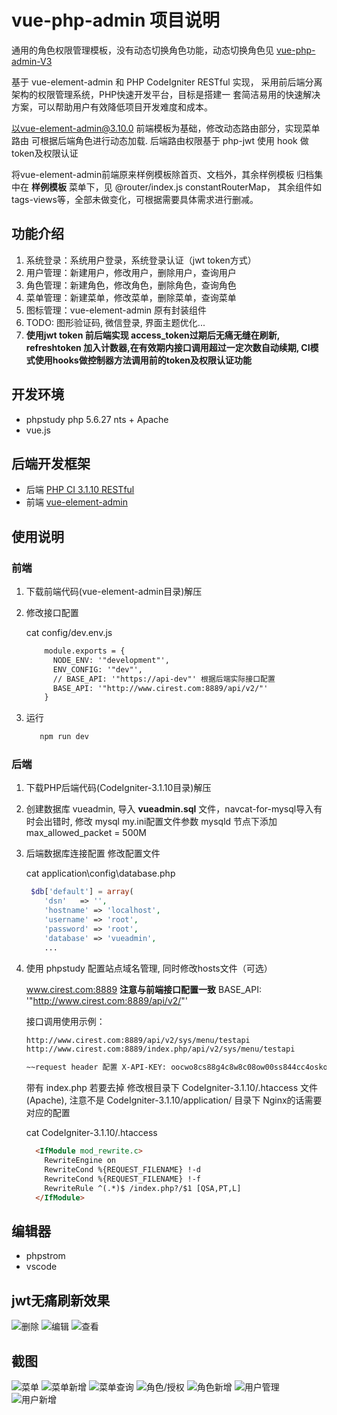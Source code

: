 # vue-php-admin 项目说明

通用的角色权限管理模板，没有动态切换角色功能，动态切换角色见 [vue-php-admin-V3](https://github.com/emacle/vue-php-admin-V3.git)

基于 vue-element-admin 和 PHP CodeIgniter RESTful 实现，
采用前后端分离架构的权限管理系统，PHP快速开发平台，目标是搭建一
套简洁易用的快速解决方案，可以帮助用户有效降低项目开发难度和成本。

以vue-element-admin@3.10.0 前端模板为基础，修改动态路由部分，实现菜单路由
可根据后端角色进行动态加载. 后端路由权限基于 php-jwt 使用 hook 做token及权限认证

将vue-element-admin前端原来样例模板除首页、文档外，其余样例模板
归档集中在 **样例模板** 菜单下，见 @router/index.js constantRouterMap，
其余组件如 tags-views等，全部未做变化，可根据需要具体需求进行删减。 

## 功能介绍
1. 系统登录：系统用户登录，系统登录认证（jwt token方式） 
2. 用户管理：新建用户，修改用户，删除用户，查询用户
3. 角色管理：新建角色，修改角色，删除角色，查询角色
4. 菜单管理：新建菜单，修改菜单，删除菜单，查询菜单
5. 图标管理：vue-element-admin 原有封装组件
6. TODO: 图形验证码, 微信登录, 界面主题优化...
7. **使用jwt token 前后端实现 access_token过期后无痛无缝在刷新, refreshtoken 加入计数器,在有效期内接口调用超过一定次数自动续期, CI模式使用hooks做控制器方法调用前的token及权限认证功能** 

## 开发环境 
- phpstudy  php 5.6.27 nts + Apache
- vue.js

## 后端开发框架 
 - 后端 [PHP CI 3.1.10 RESTful](https://github.com/chriskacerguis/codeigniter-restserver)
 - 前端 [vue-element-admin](https://github.com/PanJiaChen/vue-element-admin/)

## 使用说明

### 前端
1. 下载前端代码(vue-element-admin目录)解压
2. 修改接口配置

    cat config/dev.env.js
    ```html
        module.exports = {
          NODE_ENV: '"development"',
          ENV_CONFIG: '"dev"',
          // BASE_API: '"https://api-dev"' 根据后端实际接口配置
          BASE_API: '"http://www.cirest.com:8889/api/v2/"'
        }
    ```
3. 运行
    ```html
       npm run dev
    ```

### 后端
1. 下载PHP后端代码(CodeIgniter-3.1.10目录)解压
2. 创建数据库 vueadmin, 导入 **vueadmin.sql** 文件，navcat-for-mysql导入有时会出错时, 修改 mysql my.ini配置文件参数 mysqld 节点下添加 max_allowed_packet = 500M

3. 后端数据库连接配置 修改配置文件

    cat application\config\database.php
    
    ```php
     $db['default'] = array(
        'dsn'	=> '',
        'hostname' => 'localhost',
        'username' => 'root',
        'password' => 'root',
        'database' => 'vueadmin',
        ...
    ```
4. 使用 phpstudy 配置站点域名管理, 同时修改hosts文件（可选）

    www.cirest.com:8889  **注意与前端接口配置一致** BASE_API: '"http://www.cirest.com:8889/api/v2/"'

    接口调用使用示例：
    ```html    
    http://www.cirest.com:8889/api/v2/sys/menu/testapi
    http://www.cirest.com:8889/index.php/api/v2/sys/menu/testapi
    
    ~~request header 配置 X-API-KEY: oocwo8cs88g4c8w8c08ow00ss844cc4osko0s0ks~~ 默认禁用API-KEY 可在CodeIgniter-3.1.10/config/rest.php中 $config['rest_enable_keys'] = TRUE 开启;
    
    ```
    带有 index.php 若要去掉 修改根目录下 CodeIgniter-3.1.10/.htaccess 文件(Apache), 注意不是 CodeIgniter-3.1.10/application/ 目录下
    Nginx的话需要对应的配置
    
    cat CodeIgniter-3.1.10/.htaccess
    
    ```html
      <IfModule mod_rewrite.c>
        RewriteEngine on
        RewriteCond %{REQUEST_FILENAME} !-d
        RewriteCond %{REQUEST_FILENAME} !-f
        RewriteRule ^(.*)$ /index.php?/$1 [QSA,PT,L]
      </IfModule>
    ```

## 编辑器 
 - phpstrom
 - vscode
## jwt无痛刷新效果
 ![删除](vue-element-admin/static/screenshot/del_jwt.gif)
 ![编辑](vue-element-admin/static/screenshot/edit_jwt.gif)
 ![查看](vue-element-admin/static/screenshot/view_jwt.gif)

## 截图
 
 ![菜单](vue-element-admin/static/screenshot/menu.png)
 ![菜单新增](vue-element-admin/static/screenshot/menu_add.png)
 ![菜单查询](vue-element-admin/static/screenshot/menu_search.png) 
 ![角色/授权](vue-element-admin/static/screenshot/role.png)
 ![角色新增](vue-element-admin/static/screenshot/role2.png)
 ![用户管理](vue-element-admin/static/screenshot/user.png)
 ![用户新增](vue-element-admin/static/screenshot/user_add.png)

